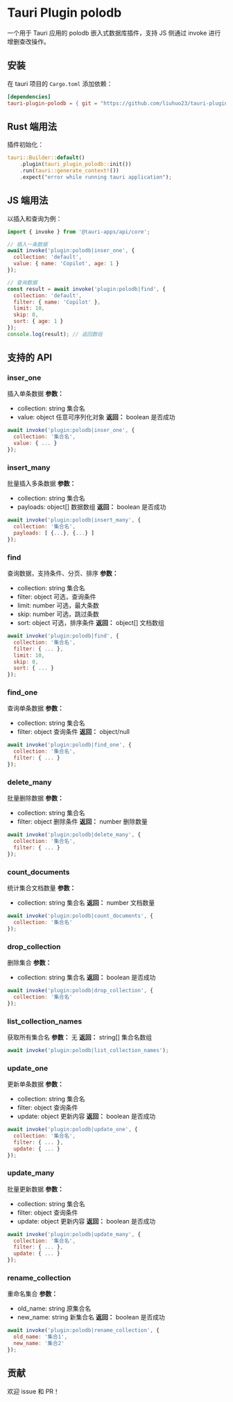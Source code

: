 
# Tauri Plugin polodb

一个用于 Tauri 应用的 polodb 嵌入式数据库插件，支持 JS 侧通过 invoke 进行增删查改操作。

## 安装


在 tauri 项目的 `Cargo.toml` 添加依赖：

```toml
[dependencies]
tauri-plugin-polodb = { git = "https://github.com/liuhuo23/tauri-plugin-polodb.git" }
```

## Rust 端用法

插件初始化：

```rust
tauri::Builder::default()
    .plugin(tauri_plugin_polodb::init())
    .run(tauri::generate_context!())
    .expect("error while running tauri application");
```

## JS 端用法

以插入和查询为例：

```js
import { invoke } from '@tauri-apps/api/core';

// 插入一条数据
await invoke('plugin:polodb|inser_one', {
  collection: 'default',
  value: { name: 'Copilot', age: 1 }
});

// 查询数据
const result = await invoke('plugin:polodb|find', {
  collection: 'default',
  filter: { name: 'Copilot' },
  limit: 10,
  skip: 0,
  sort: { age: 1 }
});
console.log(result); // 返回数组
```



## 支持的 API

### inser_one
插入单条数据
**参数：**
- collection: string 集合名
- value: object 任意可序列化对象
**返回：** boolean 是否成功
```js
await invoke('plugin:polodb|inser_one', {
  collection: '集合名',
  value: { ... }
});
```

### insert_many
批量插入多条数据
**参数：**
- collection: string 集合名
- payloads: object[] 数据数组
**返回：** boolean 是否成功
```js
await invoke('plugin:polodb|insert_many', {
  collection: '集合名',
  payloads: [ {...}, {...} ]
});
```

### find
查询数据，支持条件、分页、排序
**参数：**
- collection: string 集合名
- filter: object 可选，查询条件
- limit: number 可选，最大条数
- skip: number 可选，跳过条数
- sort: object 可选，排序条件
**返回：** object[] 文档数组
```js
await invoke('plugin:polodb|find', {
  collection: '集合名',
  filter: { ... },
  limit: 10,
  skip: 0,
  sort: { ... }
});
```

### find_one
查询单条数据
**参数：**
- collection: string 集合名
- filter: object 查询条件
**返回：** object/null
```js
await invoke('plugin:polodb|find_one', {
  collection: '集合名',
  filter: { ... }
});
```

### delete_many
批量删除数据
**参数：**
- collection: string 集合名
- filter: object 删除条件
**返回：** number 删除数量
```js
await invoke('plugin:polodb|delete_many', {
  collection: '集合名',
  filter: { ... }
});
```

### count_documents
统计集合文档数量
**参数：**
- collection: string 集合名
**返回：** number 文档数量
```js
await invoke('plugin:polodb|count_documents', {
  collection: '集合名'
});
```

### drop_collection
删除集合
**参数：**
- collection: string 集合名
**返回：** boolean 是否成功
```js
await invoke('plugin:polodb|drop_collection', {
  collection: '集合名'
});
```

### list_collection_names
获取所有集合名
**参数：** 无
**返回：** string[] 集合名数组
```js
await invoke('plugin:polodb|list_collection_names');
```


### update_one
更新单条数据
**参数：**
- collection: string 集合名
- filter: object 查询条件
- update: object 更新内容
**返回：** boolean 是否成功
```js
await invoke('plugin:polodb|update_one', {
  collection: '集合名',
  filter: { ... },
  update: { ... }
});
```

### update_many
批量更新数据
**参数：**
- collection: string 集合名
- filter: object 查询条件
- update: object 更新内容
**返回：** boolean 是否成功
```js
await invoke('plugin:polodb|update_many', {
  collection: '集合名',
  filter: { ... },
  update: { ... }
});
```

### rename_collection
重命名集合
**参数：**
- old_name: string 原集合名
- new_name: string 新集合名
**返回：** boolean 是否成功
```js
await invoke('plugin:polodb|rename_collection', {
  old_name: '集合1',
  new_name: '集合2'
});
```
## 贡献

欢迎 issue 和 PR！
